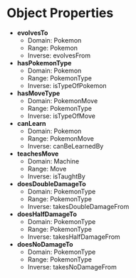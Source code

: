 # Object Properties

* **evolvesTo**
    * Domain: Pokemon
    * Range: Pokemon
    * Inverse: evolvesFrom
* **hasPokemonType**
    * Domain: Pokemon
    * Range: PokemonType
    * Inverse: isTypeOfPokemon
* **hasMoveType**
    * Domain: PokemonMove
    * Range: PokemonType
    * Inverse: isTypeOfMove
* **canLearn**
    * Domain: Pokemon
    * Range: PokemonMove
    * Inverse: canBeLearnedBy
* **teachesMove**
    * Domain: Machine
    * Range: Move
    * Inverse: isTaughtBy
* **doesDoubleDamageTo**
    * Domain: PokemonType
    * Range: PokemonType
    * Inverse: takesDoubleDamageFrom
* **doesHalfDamageTo**
    * Domain: PokemonType
    * Range: PokemonType
    * Inverse: takesHalfDamageFrom
* **doesNoDamageTo**
    * Domain: PokemonType
    * Range: PokemonType
    * Inverse: takesNoDamageFrom
